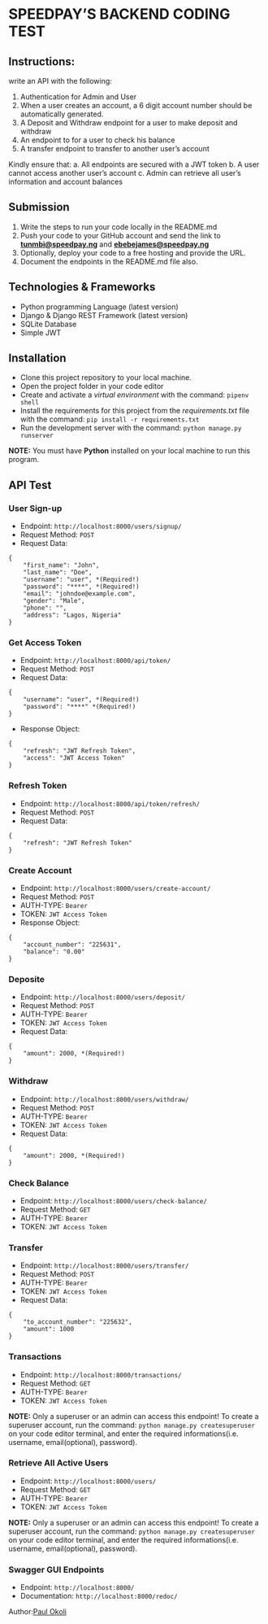 # SPEEDPAY’S BACKEND CODING TEST

## Instructions:

write an API with the following:
1. Authentication for Admin and User
2. When a user creates an account, a 6 digit account number should be automatically generated.
3. A Deposit and Withdraw endpoint for a user to make deposit and withdraw
4. An endpoint to for a user to check his balance
5. A transfer endpoint to transfer to another user’s account

Kindly ensure that:
a. All endpoints are secured with a JWT token
b. A user cannot access another user’s account
c. Admin can retrieve all user’s information and account balances

## Submission

1. Write the steps to run your code locally in the README.md
2. Push your code to your GitHub account and send the link to **tunmbi@speedpay.ng** and **ebebejames@speedpay.ng**
3. Optionally, deploy your code to a free hosting and provide the URL.
4. Document the endpoints in the README.md file also.



## Technologies & Frameworks

- Python programming Language (latest version)
- Django & Django REST Framework (latest version)
- SQLite Database
- Simple JWT

## Installation

- Clone this project repository to your local machine.
- Open the project folder in your code editor
- Create and activate a *virtual environment* with the command: `pipenv shell`
- Install the requirements for this project from the *requirements.txt* file with the command: `pip install -r requirements.txt`
- Run the development server with the command: `python manage.py runserver`

**NOTE:** You must have **Python** installed on your local machine to run this program.

## API Test

### User Sign-up

- Endpoint: `http://localhost:8000/users/signup/`
- Request Method: `POST`
- Request Data: 
```
{
	"first_name": "John",
	"last_name": "Doe",
	"username": "user", *(Required!)
	"password": "****", *(Required!)
	"email": "johndoe@example.com",
	"gender": "Male",
	"phone": "",
	"address": "Lagos, Nigeria"
}
```

### Get Access Token

- Endpoint: `http://localhost:8000/api/token/`
- Request Method: `POST`
- Request Data: 
```
{
	"username": "user", *(Required!)
	"password": "****" *(Required!)
}
```
- Response Object:
```
{
	"refresh": "JWT Refresh Token",
	"access": "JWT Access Token"
}
```

### Refresh Token

- Endpoint: `http://localhost:8000/api/token/refresh/`
- Request Method: `POST`
- Request Data: 
```
{
	"refresh": "JWT Refresh Token"
}
```

### Create Account

- Endpoint: `http://localhost:8000/users/create-account/`
- Request Method: `POST`
- AUTH-TYPE: `Bearer`
- TOKEN: `JWT Access Token`
- Response Object:
```
{
	"account_number": "225631",
	"balance": "0.00"
}
```

### Deposite

- Endpoint: `http://localhost:8000/users/deposit/`
- Request Method: `POST`
- AUTH-TYPE: `Bearer`
- TOKEN: `JWT Access Token`
- Request Data: 
```
{
	"amount": 2000, *(Required!)
}
```

### Withdraw

- Endpoint: `http://localhost:8000/users/withdraw/`
- Request Method: `POST`
- AUTH-TYPE: `Bearer`
- TOKEN: `JWT Access Token`
- Request Data: 
```
{
	"amount": 2000, *(Required!)
}
```

### Check Balance

- Endpoint: `http://localhost:8000/users/check-balance/`
- Request Method: `GET`
- AUTH-TYPE: `Bearer`
- TOKEN: `JWT Access Token`

### Transfer

- Endpoint: `http://localhost:8000/users/transfer/`
- Request Method: `POST`
- AUTH-TYPE: `Bearer`
- TOKEN: `JWT Access Token`
- Request Data: 
```
{
	"to_account_number": "225632",
	"amount": 1000
}
```

### Transactions

- Endpoint: `http://localhost:8000/transactions/`
- Request Method: `GET`
- AUTH-TYPE: `Bearer`
- TOKEN: `JWT Access Token`

**NOTE:** Only a superuser or an admin can access this endpoint! To create a superuser account, run the command: `python manage.py createsuperuser` on your code editor terminal, and enter the required informations(i.e. username, email(optional), password).

### Retrieve All Active Users

- Endpoint: `http://localhost:8000/users/`
- Request Method: `GET`
- AUTH-TYPE: `Bearer`
- TOKEN: `JWT Access Token`

**NOTE:** Only a superuser or an admin can access this endpoint! To create a superuser account, run the command: `python manage.py createsuperuser` on your code editor terminal, and enter the required informations(i.e. username, email(optional), password).


### Swagger GUI Endpoints

- Endpoint: `http://localhost:8000/`
- Documentation: `http://localhost:8000/redoc/`



Author:[Paul Okoli](https://www.linkedin.com/in/paulokoli)